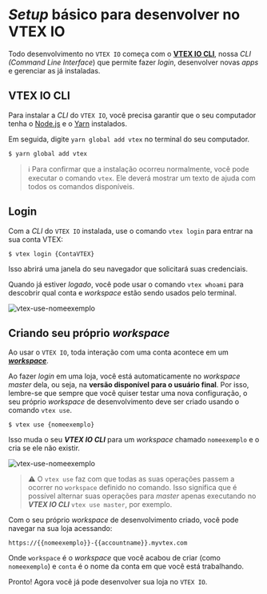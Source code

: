 # *Setup* básico para desenvolver no VTEX IO

Todo desenvolvimento no `VTEX IO` começa com o [**VTEX IO CLI**](https://developers.vtex.com/vtex-developer-docs/docs/vtex-io-documentation-vtex-io-cli-installation-and-command-reference), nossa *CLI (Command Line Interface*) que permite fazer *login*, desenvolver novas *apps* e gerenciar as já instaladas.

## VTEX IO CLI

Para instalar a *CLI* do `VTEX IO`, você precisa garantir que o seu computador tenha o [Node.js](https://nodejs.org/) e o [Yarn](https://yarnpkg.com/) instalados.

Em seguida, digite `yarn global add vtex` no terminal do seu computador.

```
$ yarn global add vtex
```

>ℹ️ Para confirmar que a instalação ocorreu normalmente, você pode executar o comando `vtex`. Ele deverá mostrar um texto de ajuda com todos os comandos disponíveis.

## Login

Com a *CLI* do `VTEX IO` instalada, use o comando `vtex login` para entrar na sua conta VTEX:

```
$ vtex login {ContaVTEX}
```

Isso abrirá uma janela do seu navegador que solicitará suas credenciais.

Quando já estiver *logado*, você pode usar o comando `vtex whoami` para descobrir qual conta e *workspace* estão sendo usados pelo terminal.

![vtex-use-nomeexemplo](https://user-images.githubusercontent.com/52087100/61886028-517e2780-aed5-11e9-9398-b6d2f3909a50.png)
  
## Criando seu próprio *workspace*

Ao usar o `VTEX IO`, toda interação com uma conta acontece em um [***workspace***](*https://workspace.google.com/intl/pt-BR/?utm_source=google&utm_medium=cpc&utm_campaign=latam-BR-all-pt-dr-bkws-all-all-trial-e-dr-1011272-LUAC0011904&utm_content=text-ad-none-any-DEV_c-CRE_471186036169-ADGP_Hybrid+%7C+BKWS+-+EXA+%7C+Txt+~+Google+Workspace-KWID_43700057748921987-kwd-12532420&utm_term=KW_workspace-ST_workspace&--&gclid=CjwKCAjwi6WSBhA-EiwA6Niok4CQeZ4FoAkuSUqfftZbllQBcHQnOMgyovw8ozjH5v-vOazMEHOQfBoCQVEQAvD_BwE&gclsrc=aw.ds*).

Ao fazer *login* em uma loja, você está automaticamente no *workspace master* dela, ou seja, na **versão disponível para o usuário final**. Por isso, lembre-se que sempre que você quiser testar uma nova configuração, o seu próprio *workspace* de desenvolvimento deve ser criado usando o comando `vtex use`.

```
$ vtex use {nomeexemplo}
```

Isso muda o seu ***VTEX IO CLI*** para um *workspace* chamado `nomeexemplo` e o cria se ele não existir.

![vtex-use-nomeexemplo](https://user-images.githubusercontent.com/52087100/61886135-7ffc0280-aed5-11e9-983f-4a76615d0574.png)

>⚠️ O `vtex use` faz com que todas as suas operações passem a ocorrer no `workspace` definido no comando. Isso significa que é possível alternar suas operações para *master* apenas executando no ***VTEX IO CLI*** `vtex use master`, por exemplo.

Com o seu próprio *workspace* de desenvolvimento criado, você pode navegar na sua loja acessando:

`https://{{nomeexemplo}}-{{accountname}}.myvtex.com`

Onde `workspace` é o *workspace* que você acabou de criar (como `nomeexemplo`) e `conta` é o nome da conta em que você está trabalhando.

Pronto! Agora você já pode desenvolver sua loja no `VTEX IO`.
